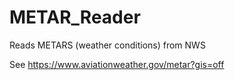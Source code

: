 # METAR_Reader
Reads METARS (weather conditions) from NWS

See https://www.aviationweather.gov/metar?gis=off
